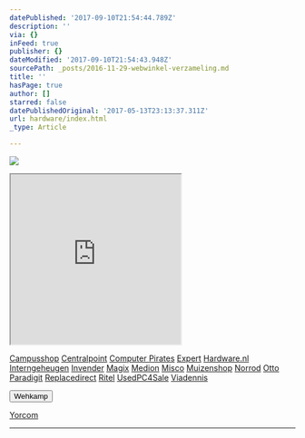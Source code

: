 ```yaml
---
datePublished: '2017-09-10T21:54:44.789Z'
description: ''
via: {}
inFeed: true
publisher: {}
dateModified: '2017-09-10T21:54:43.948Z'
sourcePath: _posts/2016-11-29-webwinkel-verzameling.md
title: ''
hasPage: true
author: []
starred: false
datePublishedOriginal: '2017-05-13T23:13:37.311Z'
url: hardware/index.html
_type: Article

---
```

![](https://the-grid-user-content.s3-us-west-2.amazonaws.com/e4f5c7a1-5645-4150-88af-80872fdd68a7.jpg)

<iframe src="https://the-grid.github.io/ed-userhtml/?g=eJy1VltvmzAUfu-vYEjNW8IttM3FVF3baZO6bg952J4iY5-AFWMs2xHpv6-5pEqnZsskkJDBCJ_v4o8Dy08PP-5Xv38-OrkpeHKxPJwA0-TiYomdXMEGubkxcu55VVVN7ghoyhQQMxHcdQxWGRjkrlOOxdZNlqzIHK3IuzVpWWBVP-99K3AG2hM0XbP20uSQKUa9ioktcIFx4WELMe4wpMhcB3OL8HX1_ckxO1Mqhi2wNi8ckFsxavJ54Ptyv8iBZbmpJ46dpaWioOb-wpLycOKckMNZilM8IWUxjJgDwJBCDJkYhSnYgWxBTQQY75agIL6a-iNcyEWBboI4vJk1E4yCKLq-CpqJQs1phwZTD3upQOvBd9KWBiWwgZqcsQYYg2b-dB2E61bvuhN8GX4ZKLdvDIbWmgI2Y9YwG0TJoX5vOk7JILnhMFgjOdQ_U0Z4LCM8XwaxudppnZeyix4TFPYTrOW-DmEYRbProxg-V9WY6L-E0VHAkSvKTcl5WVnk-2OAxOnDmiPOA28yAWH7EpclEw29rkl1Jslc1h7F0fQPhyj9L4feg_Tk0XHRAV060b7DcOpHXfsOwo9a95FPu_N8egAhmKaAef3F6-Ulo28le-jx8ccmaUtNWlIClFRlpnBRYMuzEeERzsi2HW8lCkYG7RQfaTSNAn-0QatfTyN7A9V1LqM7a5M9Wp3N-pHABaDPJR8_A60gHagV2foWbDCHTscojoP4nymyH-nzY7RMHvcSGvG9eANttT6tsX7TF_sj67U_tK95y7TK" height="300" style=""></iframe>

[Campusshop][0]
[Centralpoint][1]
[Computer Pirates][2]
[Expert][3]
[Hardware.nl][4]
[Interngeheugen][5]
[Invender][6]
[Magix][7]
[Medion][8]
[Misco][9]
[Muizenshop][10]
[Norrod][11]
[Otto][12]
[Paradigit][13]
[Replacedirect][14]
[Ritel][15]
[UsedPC4Sale][16]
[Viadennis][17]

<button data-role="cta" style="">Wehkamp</button>

[Yorcom][18]

---



[0]: http://www.campusshop.nl/tt/index.aspx?tt=23397_12_133761_Campusshop&r=%2F
[1]: http://www.centralpoint.nl/tracker/index.php?tt=534_12_133761_Ned-Web&r=%2F
[2]: http://www.computerpirates.com/
[3]: http://tc.tradetracker.net/?c=5515&m=12&a=133761&u=%2F
[4]: http://www.hardware.nl/
[5]: http://www.interngeheugen.com/tt/?tt=2902_12_133761_Interngeheugen&r=%2F
[6]: http://www.invender.nl/ttiv/index.php?tt=352_12_133761_Invender&r=%2F
[7]: http://www.magix.com/ap/tradetracker/?tt=2074_12_133761_Magix&r=%2F
[8]: http://tc.tradetracker.net/?c=3452&m=12&a=133761
[9]: http://www.misco.nl/
[10]: http://www.muizenshop.nl/
[11]: http://www.norrod.nl/tt/index.aspx?tt=23396_12_133761_Norrod&r=%2F
[12]: http://www.otto.nl/
[13]: http://www.paradigit.nl/tt/index.aspx?tt=5043_12_133761_Paradigit&r=%2F
[14]: http://www.replacedirect.nl/
[15]: http://www.ritel.nl/telecom/?tt=668_12_133761_Ritel&r=%2F
[16]: http://tc.tradetracker.net/?c=20400&m=12&a=133761&r=UsedPC4sale&u=%2F
[17]: http://www.viadennis.nl/computer/?tt=15804_12_133761_Viadennis&r=%2F
[18]: http://www.yorcom.nl/shopping/?tt=4837_12_133761_Rapportagened.webw&r=%2F